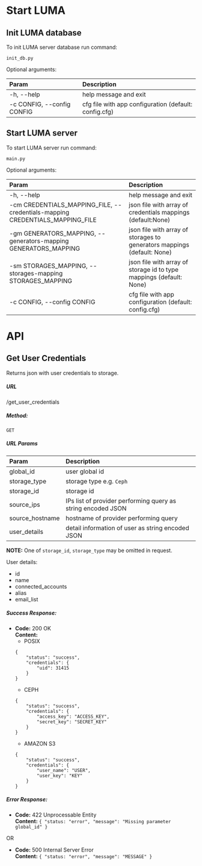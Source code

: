 Start LUMA 
=====
**Init LUMA database**
----
To init LUMA server database run command:

    init_db.py

Optional arguments:

| Param  | Description |
| :--  | :-- |
| -h, --help  | help message and exit |
| -c CONFIG, --config CONFIG | cfg file with app configuration (default: config.cfg) |


**Start LUMA server**
----
To start LUMA server run command:

    main.py

Optional arguments:

| Param  | Description |
| :--  | :-- |
| -h, --help  | help message and exit |
| -cm CREDENTIALS_MAPPING_FILE, --credentials-mapping CREDENTIALS_MAPPING_FILE | json file with array of credentials mappings (default:None) |
| -gm GENERATORS_MAPPING, --generators-mapping GENERATORS_MAPPING | json file with array of storages to generators mappings (default: None) |
| -sm STORAGES_MAPPING, --storages-mapping STORAGES_MAPPING | json file with array of storage id to type mappings (default: None) |
| -c CONFIG, --config CONFIG | cfg file with app configuration (default: config.cfg) |


API
=====

**Get User Credentials**
----
  Returns json with user credentials to storage.

##### **URL**

  /get_user_credentials

##### **Method:**

  `GET`

##### **URL Params**

| Param  | Description | 
| :--  | :-- | 
| global_id  | user global id | 
| storage_type | storage type e.g. `Ceph` | 
| storage_id | storage id | 
| source_ips | IPs list of provider performing query as string encoded JSON |
| source_hostname | hostname of provider performing query | 
| user_details | detail information of user as string encoded JSON | 

**NOTE:** One of `storage_id`, `storage_type` may be omitted in request.

User details:

* id
* name
* connected_accounts
* alias
* email_list 
    
##### **Success Response:**

* **Code:** 200 OK <br />
  **Content:**
  * POSIX
  ```
  {
      "status": "success",
      "credentials": {
          "uid": 31415
      }
  }
  ```
  * CEPH
  ```
  {
      "status": "success",
      "credentials": {
          "access_key": "ACCESS_KEY",
          "secret_key": "SECRET_KEY"
      }
  }
  ```
  * AMAZON S3
  ```
  {
      "status": "success",
      "credentials": {
          "user_name": "USER",
          "user_key": "KEY"
      }
  }
  ```

##### **Error Response:**

  * **Code:** 422 Unprocessable Entity <br />
    **Content:** `{ "status: "error", "message": "Missing parameter global_id" }`

  OR

  * **Code:** 500 Internal Server Error <br />
    **Content:** `{ "status: "error", "message": "MESSAGE" }`
